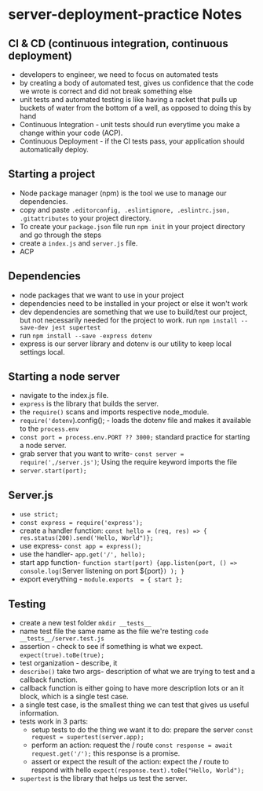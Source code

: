 # server-deployment-practice Notes

## CI & CD (continuous integration, continuous deployment)

- developers to engineer, we need to focus on automated tests
- by creating a body of automated test, gives us confidence that the code we wrote is correct and did not break something else
- unit tests and automated testing is like having a racket that pulls up buckets of water from the bottom of a well, as opposed to doing this by hand
- Continuous Integration - unit tests should run everytime you make a change within your code (ACP).
- Continuous Deployment - if the CI tests pass, your application should automatically deploy.

## Starting a project

- Node package manager (npm) is the tool we use to manage our dependencies.
- copy and paste `.editorconfig, .eslintignore, .eslintrc.json, .gitattributes` to your project directory.
- To create your `package.json` file run `npm init` in your project directory and go through the steps
- create a `index.js` and `server.js` file.
- ACP

## Dependencies

- node packages that we want to use in your project
- dependencies need to be installed in your project or else it won't work
- dev dependencies are something that we use to build/test our project, but not necessarily needed for the project to work. run `npm install --save-dev jest supertest`
- run `npm install --save -express dotenv`
- express is our server library and dotenv is our utility to keep local settings local.


## Starting a node server

- navigate to the index.js file.
- `express` is the library that builds the server.
- the `require()` scans and imports respective node_module.
- `require('dotenv`).config(); - loads the dotenv file and makes it available to the `process.env`
- `const port = process.env.PORT ?? 3000;` standard practice for starting a node server.
- grab server that you want to write- `const server = require(',/server.js')`; Using the require keyword imports the file
- `server.start(port);`

## Server.js

- `use strict;`
- `const express = require('express');`
- create a handler function: `const hello = (req, res) => { res.status(200).send('Hello, World")};`
- use express- `const app = express();`
- use the handler- `app.get('/', hello);`
- start app function- `function start(port) {app.listen(port, () => console.log(`Server listening on port ${port}`) ); }`
- export everything - `module.exports  = { start };`

## Testing

- create a new test folder `mkdir __tests__`
- name test file the same name as the file we're testing `code __tests__/server.test.js`
- assertion - check to see if something is what we expect. `expect(true).toBe(true);`
- test organization - describe, it
- `describe()` take two args- description of what we are trying to test and a callback function.
- callback function is either going to have more description lots or an it block, which is a single test case.
- a single test case, is the smallest thing we can test that gives us useful information.
- tests work in 3 parts:
    - setup tests to do the thing we want it to do: prepare the server
        `const request = supertest(server.app);`
    - perform an action: request the / route
        `const response = await request.get('/');` this response is a promise.
    - assert or expect the result of the action: expect the / route to respond with hello
        `expect(response.text).toBe("Hello, World");`
- `supertest` is the library that helps us test the server.
